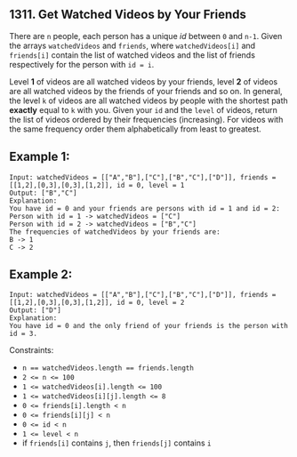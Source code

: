 ## 1311. Get Watched Videos by Your Friends

There are ```n``` people, each person has a unique *id* between ```0``` and ```n-1```. Given the arrays ```watchedVideos``` and ```friends```, where ```watchedVideos[i]``` and ```friends[i]``` contain the list of watched videos and the list of friends respectively for the person with ```id = i```.

Level **1** of videos are all watched videos by your friends, level **2** of videos are all watched videos by the friends of your friends and so on. In general, the level ```k``` of videos are all watched videos by people with the shortest path **exactly** equal to ```k``` with you. Given your ```id``` and the ```level``` of videos, return the list of videos ordered by their frequencies (increasing). For videos with the same frequency order them alphabetically from least to greatest.

## Example 1:
```
Input: watchedVideos = [["A","B"],["C"],["B","C"],["D"]], friends = [[1,2],[0,3],[0,3],[1,2]], id = 0, level = 1
Output: ["B","C"]
Explanation:
You have id = 0 and your friends are persons with id = 1 and id = 2:
Person with id = 1 -> watchedVideos = ["C"]
Person with id = 2 -> watchedVideos = ["B","C"]
The frequencies of watchedVideos by your friends are:
B -> 1
C -> 2
```
## Example 2:
```
Input: watchedVideos = [["A","B"],["C"],["B","C"],["D"]], friends = [[1,2],[0,3],[0,3],[1,2]], id = 0, level = 2
Output: ["D"]
Explanation:
You have id = 0 and the only friend of your friends is the person with id = 3.
```

Constraints:

* ```n == watchedVideos.length == friends.length```
* ```2 <= n <= 100```
* ```1 <= watchedVideos[i].length <= 100```
* ```1 <= watchedVideos[i][j].length <= 8```
* ```0 <= friends[i].length < n```
* ```0 <= friends[i][j] < n```
* ```0 <= id < n```
* ```1 <= level < n```
* if ```friends[i]``` contains ```j```, then ```friends[j]``` contains ```i```